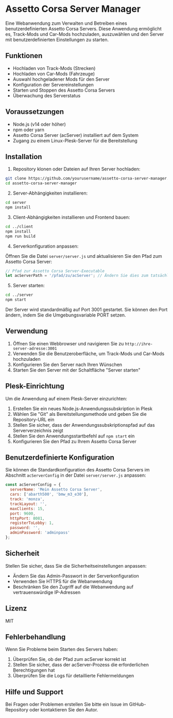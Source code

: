# Assetto Corsa Server Manager

Eine Webanwendung zum Verwalten und Betreiben eines benutzerdefinierten Assetto Corsa Servers. Diese Anwendung ermöglicht es, Track-Mods und Car-Mods hochzuladen, auszuwählen und den Server mit benutzerdefinierten Einstellungen zu starten.

## Funktionen

- Hochladen von Track-Mods (Strecken)
- Hochladen von Car-Mods (Fahrzeuge)
- Auswahl hochgeladener Mods für den Server
- Konfiguration der Servereinstellungen
- Starten und Stoppen des Assetto Corsa Servers
- Überwachung des Serverstatus

## Voraussetzungen

- Node.js (v14 oder höher)
- npm oder yarn
- Assetto Corsa Server (acServer) installiert auf dem System
- Zugang zu einem Linux-Plesk-Server für die Bereitstellung

## Installation

1. Repository klonen oder Dateien auf Ihren Server hochladen:

```bash
git clone https://github.com/yourusername/assetto-corsa-server-manager.git
cd assetto-corsa-server-manager
```

2. Server-Abhängigkeiten installieren:

```bash
cd server
npm install
```

3. Client-Abhängigkeiten installieren und Frontend bauen:

```bash
cd ../client
npm install
npm run build
```

4. Serverkonfiguration anpassen:

Öffnen Sie die Datei `server/server.js` und aktualisieren Sie den Pfad zum Assetto Corsa Server:

```javascript
// Pfad zur Assetto Corsa Server-Executable
let acServerPath = '/pfad/zu/acServer'; // Ändern Sie dies zum tatsächlichen Pfad
```

5. Server starten:

```bash
cd ../server
npm start
```

Der Server wird standardmäßig auf Port 3001 gestartet. Sie können den Port ändern, indem Sie die Umgebungsvariable PORT setzen.

## Verwendung

1. Öffnen Sie einen Webbrowser und navigieren Sie zu `http://ihre-server-adresse:3001`
2. Verwenden Sie die Benutzeroberfläche, um Track-Mods und Car-Mods hochzuladen
3. Konfigurieren Sie den Server nach Ihren Wünschen
4. Starten Sie den Server mit der Schaltfläche "Server starten"

## Plesk-Einrichtung

Um die Anwendung auf einem Plesk-Server einzurichten:

1. Erstellen Sie ein neues Node.js-Anwendungssubskription in Plesk
2. Wählen Sie "Git" als Bereitstellungsmethode und geben Sie die Repository-URL ein
3. Stellen Sie sicher, dass der Anwendungssubskriptionspfad auf das Serververzeichnis zeigt
4. Stellen Sie den Anwendungsstartbefehl auf `npm start` ein
5. Konfigurieren Sie den Pfad zu Ihrem Assetto Corsa Server

## Benutzerdefinierte Konfiguration

Sie können die Standardkonfiguration des Assetto Corsa Servers im Abschnitt `acServerConfig` in der Datei `server/server.js` anpassen:

```javascript
const acServerConfig = {
  serverName: 'Mein Assetto Corsa Server',
  cars: ['abarth500', 'bmw_m3_e30'],
  track: 'monza',
  trackLayout: '',
  maxClients: 15,
  port: 9600,
  httpPort: 8081,
  registerToLobby: 1,
  password: '',
  adminPassword: 'adminpass'
};
```

## Sicherheit

Stellen Sie sicher, dass Sie die Sicherheitseinstellungen anpassen:

- Ändern Sie das Admin-Passwort in der Serverkonfiguration
- Verwenden Sie HTTPS für die Webanwendung
- Beschränken Sie den Zugriff auf die Webanwendung auf vertrauenswürdige IP-Adressen

## Lizenz

MIT

## Fehlerbehandlung

Wenn Sie Probleme beim Starten des Servers haben:

1. Überprüfen Sie, ob der Pfad zum acServer korrekt ist
2. Stellen Sie sicher, dass der acServer-Prozess die erforderlichen Berechtigungen hat
3. Überprüfen Sie die Logs für detaillierte Fehlermeldungen

## Hilfe und Support

Bei Fragen oder Problemen erstellen Sie bitte ein Issue im GitHub-Repository oder kontaktieren Sie den Autor. 
